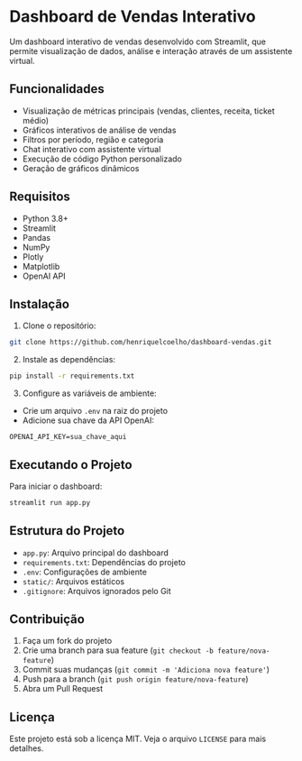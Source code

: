 # Dashboard de Vendas Interativo

Um dashboard interativo de vendas desenvolvido com Streamlit, que permite visualização de dados, análise e interação através de um assistente virtual.

## Funcionalidades

- Visualização de métricas principais (vendas, clientes, receita, ticket médio)
- Gráficos interativos de análise de vendas
- Filtros por período, região e categoria
- Chat interativo com assistente virtual
- Execução de código Python personalizado
- Geração de gráficos dinâmicos

## Requisitos

- Python 3.8+
- Streamlit
- Pandas
- NumPy
- Plotly
- Matplotlib
- OpenAI API

## Instalação

1. Clone o repositório:
```bash
git clone https://github.com/henriquelcoelho/dashboard-vendas.git
```

2. Instale as dependências:
```bash
pip install -r requirements.txt
```

3. Configure as variáveis de ambiente:
- Crie um arquivo `.env` na raiz do projeto
- Adicione sua chave da API OpenAI:
```
OPENAI_API_KEY=sua_chave_aqui
```

## Executando o Projeto

Para iniciar o dashboard:
```bash
streamlit run app.py
```

## Estrutura do Projeto

- `app.py`: Arquivo principal do dashboard
- `requirements.txt`: Dependências do projeto
- `.env`: Configurações de ambiente
- `static/`: Arquivos estáticos
- `.gitignore`: Arquivos ignorados pelo Git

## Contribuição

1. Faça um fork do projeto
2. Crie uma branch para sua feature (`git checkout -b feature/nova-feature`)
3. Commit suas mudanças (`git commit -m 'Adiciona nova feature'`)
4. Push para a branch (`git push origin feature/nova-feature`)
5. Abra um Pull Request

## Licença

Este projeto está sob a licença MIT. Veja o arquivo `LICENSE` para mais detalhes.
